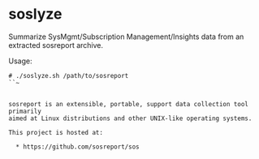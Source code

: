 # soslyze

Summarize SysMgmt/Subscription Management/Insights data from an extracted sosreport archive.

Usage:

```
# ./soslyze.sh /path/to/sosreport
``~


sosreport is an extensible, portable, support data collection tool primarily
aimed at Linux distributions and other UNIX-like operating systems.

This project is hosted at:

  * https://github.com/sosreport/sos
